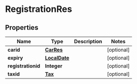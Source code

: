 
# RegistrationRes

## Properties
Name | Type | Description | Notes
------------ | ------------- | ------------- | -------------
**carid** | [**CarRes**](CarRes.md) |  |  [optional]
**expiry** | [**LocalDate**](LocalDate.md) |  |  [optional]
**registrationid** | **Integer** |  |  [optional]
**taxid** | [**Tax**](Tax.md) |  |  [optional]



